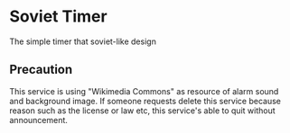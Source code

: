 # Soviet Timer
The simple timer that soviet-like design


## Precaution
This service is using "Wikimedia Commons" as resource of alarm sound and background image.
If someone requests delete this service because reason such as the license or law etc, 
this service's able to quit without announcement.
